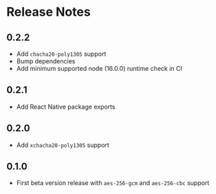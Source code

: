 # Release Notes

## 0.2.2

- Add `chacha20-poly1305` support
- Bump dependencies
- Add minimum supported node (16.0.0) runtime check in CI

## 0.2.1

- Add React Native package exports

## 0.2.0

- Add `xchacha20-poly1305` support

## 0.1.0

- First beta version release with `aes-256-gcm` and `aes-256-cbc` support

